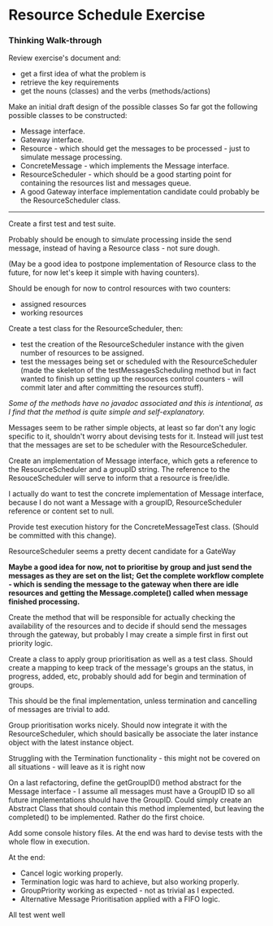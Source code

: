 # Resource Schedule Exercise
### Thinking Walk-through

Review exercise's document and:

* get a first idea of what the problem is
* retrieve the key requirements
* get the nouns (classes) and the verbs (methods/actions)

Make an initial draft design of the possible classes
So far got the following possible classes to be constructed:

* Message interface.
* Gateway interface.
* Resource - which should get the messages to be processed - just to simulate message processing.
* ConcreteMessage - which implements the Message interface.
* ResourceScheduler - which should be a good starting point for containing the resources list and messages queue.
* A good Gateway interface implementation candidate could probably be the ResourceScheduler class.

------------------------------------------------------------
Create a first test and test suite.

Probably should be enough to simulate processing inside the send message, instead of having a Resource class - not sure dough.

(May be a good idea to postpone implementation of Resource class to the future,
for now let's keep it simple with having counters).

Should be enough for now to control resources with two counters:

* assigned resources
* working resources

Create a test class for the ResourceScheduler, then:

* test the creation of the ResourceScheduler instance with the given number of resources to be assigned.
* test the messages being set or scheduled with the ResourceScheduler (made the skeleton of the testMessagesScheduling
method but in fact wanted to finish up setting up the resources control counters - will commit later and after
committing the resources stuff).

_Some of the methods have no javadoc associated and this is intentional, as I find that the method is quite simple and self-explanatory._

Messages seem to be rather simple objects, at least so far don't any logic specific to it, shouldn't worry about
devising tests for it. Instead will just test that the messages are set to be scheduler with the ResourceScheduler.

Create an implementation of Message interface, which gets a reference to the ResourceScheduler and a groupID string.
The reference to the ResouceScheduler will serve to inform that a resource is free/idle.

I actually do want to test the concrete implementation of Message interface, because I do not want a Message
with a groupID, ResourceScheduler reference or content set to null.

Provide test execution history for the ConcreteMessageTest class. (Should be committed with this change).

ResourceScheduler seems a pretty decent candidate for a GateWay

__Maybe a good idea for now, not to prioritise by group and just send the messages as they are set on the list;__
__Get the complete workflow complete - which is sending the message to the gateway when there are idle resources and__
__getting the Message.complete() called when message finished processing.__

Create the method that will be responsible for actually checking the availability of the resources and to decide if
should send the messages through the gateway, but probably I may create a simple first in first out priority logic.

Create a class to apply group prioritisation as well as a test class.
Should create a mapping to keep track of the message's groups an the status, in progress, added, etc, probably should add
for begin and termination of groups.

This should be the final implementation, unless termination and cancelling of messages are trivial to add.

Group prioritisation works nicely. Should now integrate it with the ResourceScheduler, which should basically be associate
the later instance object with the latest instance object.

Struggling with the Termination functionality - this might not be covered on all situations - will leave as it is right now

On a last refactoring, define the getGroupID() method abstract for the Message interface -
I assume all messages must have a GroupID ID so all future implementations should have the GroupID. Could simply create an
Abstract Class that should contain this method implemented, but leaving the completed() to be implemented. Rather do the first choice.

Add some console history files. At the end was hard to devise tests with the whole flow in execution.

At the end:

* Cancel logic working properly.
* Termination logic was hard to achieve, but also working properly.
* GroupPriority working as expected - not as trivial as I expected.
* Alternative Message Prioritisation applied with a FIFO logic.

All test went well
